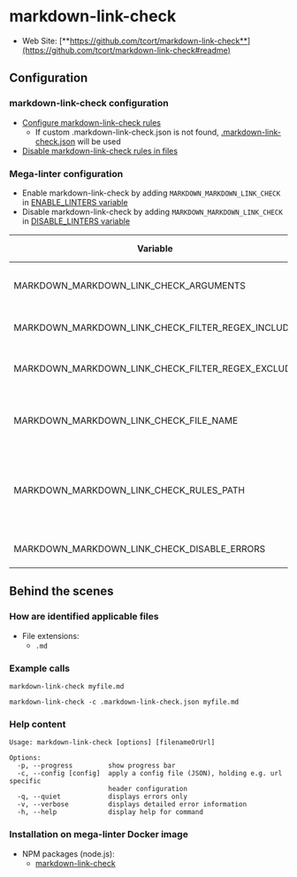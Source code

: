<!-- markdownlint-disable MD033 MD041 -->
<!-- Generated by .automation/build.py, please do not update manually -->
# markdown-link-check

- Web Site: [**https://github.com/tcort/markdown-link-check**](https://github.com/tcort/markdown-link-check#readme)

## Configuration

### markdown-link-check configuration

- [Configure markdown-link-check rules](https://github.com/tcort/markdown-link-check#config-file-format)
  - If custom .markdown-link-check.json is not found, [.markdown-link-check.json](https://github.com/nvuillam/mega-linter/tree/master/TEMPLATES/.markdown-link-check.json) will be used
- [Disable markdown-link-check rules in files](https://github.com/tcort/markdown-link-check#disable-comments)

### Mega-linter configuration

- Enable markdown-link-check by adding `MARKDOWN_MARKDOWN_LINK_CHECK` in [ENABLE_LINTERS variable](../index.md#activation-and-deactivation)
- Disable markdown-link-check by adding `MARKDOWN_MARKDOWN_LINK_CHECK` in [DISABLE_LINTERS variable](../index.md#activation-and-deactivation)

| Variable | Description | Default value |
| ----------------- | -------------- | -------------- |
| MARKDOWN_MARKDOWN_LINK_CHECK_ARGUMENTS | User custom arguments to add in linter CLI call<br/>Ex: `-s --foo "bar"` |  |
| MARKDOWN_MARKDOWN_LINK_CHECK_FILTER_REGEX_INCLUDE | Custom regex including filter<br/>Ex: `\/(src\|lib)\/` | Include every file |
| MARKDOWN_MARKDOWN_LINK_CHECK_FILTER_REGEX_EXCLUDE | Custom regex excluding filter<br/>Ex: `\/(test\|examples)\/` | Exclude no file |
| MARKDOWN_MARKDOWN_LINK_CHECK_FILE_NAME | markdown-link-check configuration file name</br>Use `LINTER_DEFAULT` to let the linter find it | `.markdown-link-check.json` |
| MARKDOWN_MARKDOWN_LINK_CHECK_RULES_PATH | Path where to find linter configuration file | Workspace folder, then Mega-Linter default rules |
| MARKDOWN_MARKDOWN_LINK_CHECK_DISABLE_ERRORS | Run linter but disable crash if errors found | `false` |

## Behind the scenes

### How are identified applicable files

- File extensions:
  - `.md`


### Example calls

```shell
markdown-link-check myfile.md
```

```shell
markdown-link-check -c .markdown-link-check.json myfile.md
```


### Help content

```shell
Usage: markdown-link-check [options] [filenameOrUrl]

Options:
  -p, --progress         show progress bar
  -c, --config [config]  apply a config file (JSON), holding e.g. url specific
                         header configuration
  -q, --quiet            displays errors only
  -v, --verbose          displays detailed error information
  -h, --help             display help for command

```

### Installation on mega-linter Docker image

- NPM packages (node.js):
  - [markdown-link-check](https://www.npmjs.com/package/markdown-link-check)
